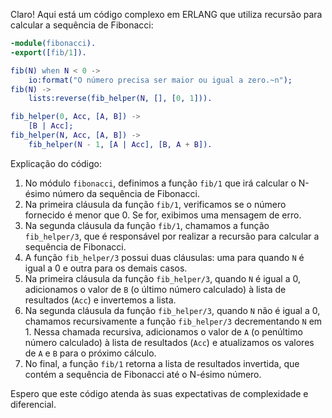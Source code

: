 Claro! Aqui está um código complexo em ERLANG que utiliza recursão para calcular a sequência de Fibonacci:

```erlang
-module(fibonacci).
-export([fib/1]).

fib(N) when N < 0 -> 
    io:format("O número precisa ser maior ou igual a zero.~n");
fib(N) -> 
    lists:reverse(fib_helper(N, [], [0, 1])).

fib_helper(0, Acc, [A, B]) -> 
    [B | Acc];
fib_helper(N, Acc, [A, B]) -> 
    fib_helper(N - 1, [A | Acc], [B, A + B]).
```

Explicação do código:

1. No módulo `fibonacci`, definimos a função `fib/1` que irá calcular o N-ésimo número da sequência de Fibonacci.
2. Na primeira cláusula da função `fib/1`, verificamos se o número fornecido é menor que 0. Se for, exibimos uma mensagem de erro.
3. Na segunda cláusula da função `fib/1`, chamamos a função `fib_helper/3`, que é responsável por realizar a recursão para calcular a sequência de Fibonacci.
4. A função `fib_helper/3` possui duas cláusulas: uma para quando `N` é igual a 0 e outra para os demais casos.
5. Na primeira cláusula da função `fib_helper/3`, quando `N` é igual a 0, adicionamos o valor de `B` (o último número calculado) à lista de resultados (`Acc`) e invertemos a lista.
6. Na segunda cláusula da função `fib_helper/3`, quando `N` não é igual a 0, chamamos recursivamente a função `fib_helper/3` decrementando `N` em 1. Nessa chamada recursiva, adicionamos o valor de `A` (o penúltimo número calculado) à lista de resultados (`Acc`) e atualizamos os valores de `A` e `B` para o próximo cálculo.
7. No final, a função `fib/1` retorna a lista de resultados invertida, que contém a sequência de Fibonacci até o N-ésimo número.

Espero que este código atenda às suas expectativas de complexidade e diferencial.